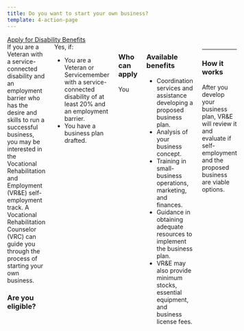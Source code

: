 ```yaml
---
title: Do you want to start your own business?
template: 4-action-page
---
```


<div class="main" role="main" markdown="0">

<div class="action-bar">
  <div class="row">
    <div class="small-12 columns">
      <a class="usa-button-primary va-button-primary" href="/disability-benefits/apply-for-benefits/">Apply for Disability Benefits</a>
    </div>
  </div>
</div>

<div class="section one" markdown="0">
<div class="primary" markdown="0">
<div class="row" markdown="0">
<div class="small-12 medium-8 columns">


<div markdown="1">
If you are a Veteran with a service-connected disability and an employment barrier who has the desire and skills to run a successful business, you may be interested in the Vocational Rehabilitation and Employment (VR&E) self-employment track. A Vocational Rehabilitation Counselor (VRC) can guide you through the process of starting your own business.  

### Are you eligible?

</div>

<div markdown="1">
Yes, if:

- You are a Veteran or Servicemember with a service-connected disability of at least 20% and an employment barrier. 
- You have a business plan drafted.

</div>

<div markdown="1">

### Who can apply
You

</div>

<div markdown="1">

### Available benefits
- Coordination services and assistance developing a proposed business plan. 
- Analysis of your business concept.
- Training in small-business operations, marketing, and finances. 
- Guidance in obtaining adequate resources to implement the business plan.
- VR&E may also provide minimum stocks, essential equipment, and business license fees.

</div>

<div markdown="1">

---------------------------------------------

### How it works	

After you develop your business plan, VR&E will review it and evaluate if self-employment and the proposed business are viable options.  


</div>

</div>
</div>
</div>
</div>

